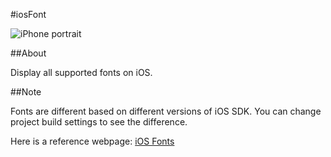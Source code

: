 #iosFont

![iPhone portrait](https://raw.github.com/cool8jay/iosFont/master/iosfont.png)

##About


Display all supported fonts on iOS.

##Note

Fonts are different based on different versions of iOS SDK. You can change project build settings to see the difference.

Here is a reference webpage:
[iOS Fonts](http://iosfonts.com/)
